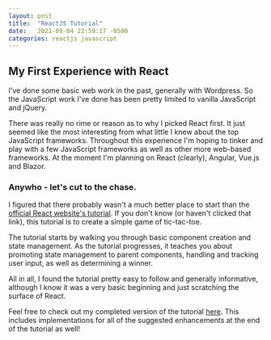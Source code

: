 ```yaml
---
layout: post
title:  "ReactJS Tutorial"
date:   2021-09-04 22:59:17 -0500
categories: reactjs javascript
---
```


## My First Experience with React
I've done some basic web work in the past, generally with Wordpress.  So the JavaScript work I've done has been pretty limited to vanilla JavaScript and jQuery.  

There was really no rime or reason as to why I picked React first.  It just seemed like the most interesting from what little I knew about the top JavaScript frameworks.  Throughout this experience I'm hoping to tinker and play with a few JavaScript frameworks as well as other more web-based frameworks.  At the moment I'm planning on React (clearly), Angular, Vue.js and Blazor.

### Anywho - let's cut to the chase.

I figured that there probably wasn't a much better place to start than the [official React website's tutorial](https://reactjs.org/tutorial/tutorial.html).  If you don't know (or haven't clicked that link), this tutorial is to create a simple game of tic-tac-toe.

The tutorial starts by walking you through basic component creation and state management.  As the tutorial progresses, it teaches you about promoting state management to parent components, handling and tracking user input, as well as determining a winner.

All in all, I found the tutorial pretty easy to follow and generally informative, although I know it was a very basic beginning and just scratching the surface of React.

Feel free to check out my completed version of the tutorial [here](https://mcbtay.github.io/react-tutorial).  This includes implementations for all of the suggested enhancements at the end of the tutorial as well!